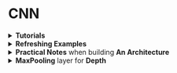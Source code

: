 # CNN
<div style='width:1000px;margin:auto'>

<details><summary><b>Tutorials</b></summary><p><ul>

<li><p><a href="file:///media/mosaab/Volume/Courses/Computer%20Science/Advanced/Machine%20Learning/Udacity/Udacity%20-%20Deep%20Learning%20Nanodegree%20Program/Part%2003-Module%2001-Lesson%2002_Convolutional%20Neural%20Networks/09.%20Local%20Connectivity.html"><b>1. Difference b/w MLP & CNN</b></a> </p></li>
</ul>

<details><summary>2. Understanding <b>Model.summary()</b> in <b> [Keras]</b></summary>
<p>
<h4>1. Output of model.summary()</h4>
~~~python
_________________________________________________________________
Layer (type)                 Output Shape              Param #
=================================================================
conv2d_1 (Conv2D)            (None, 222, 222, 32)      896
_________________________________________________________________
conv2d_2 (Conv2D)            (None, 220, 220, 64)      18496
_________________________________________________________________
conv2d_3 (Conv2D)            (None, 218, 218, 128)     73856
_________________________________________________________________
dense_9 (Dense)              (None, 218, 218, 10)      1290
~~~

<h4>2. Output Shape</h4>
<p>
&nbsp;&nbsp;&nbsp;&nbsp;&nbsp;&nbsp;&nbsp;&nbsp;&nbsp;&nbsp;&nbsp;&nbsp;&nbsp;<b style='font-size:16px;'><center>(None, 222, 222, 32)</center></b><br>
<ol>
1. <b>None</b>: &nbsp;Corresponds to <b>Batch Size</b><br>
2. <b>222</b>: &nbsp;&nbsp;&nbsp;&nbsp;Corresponds to <b>Height</b> of convolution layer<br>
3. <b>222</b>: &nbsp;&nbsp;&nbsp;&nbsp;Corresponds to <b>Width</b> of convolution layer<br>
4. <b>32</b>: &nbsp;&nbsp;&nbsp;&nbsp;&nbsp;&nbsp;Corresponds to <b>Depth</b>of convolution layer<br>
</ol>
</p>

<h4>3. Num. of Parameters:</h4>
<p>
- When we define the Conv2D, we assign the following parameters:<br>
1. <b>Filters (K)</b>: Number of the filters in the conv layer.<br>
2. <b>Kernel Size (F)</b>: The height and Width of the conv layer.<br>
3. <b>Input Shape (D_in)</b>: The depth of the previous layer.<br>

~~~python
# Formula
(K * F * F * D_in) + K

assert 32 * (3 * (3*3) + 1) == 896
assert 64 * (32 * (3*3) + 1) == 18496
assert 128 * (64 * (3*3) + 1) == 73856
assert num_classes * (128 + 1) == 1290	
~~~

- Since there are <span style='color:white;background-color:#2F3D48;padding:3px;border-radius:4px;font-weight:bold'>F * F * D_in</span> weights per filter, and the conv layer is composed of <span style='color:white;background-color:#2F3D48;padding:3px;border-radius:4px;font-weight:bold'>K</span> filters, the total number of weights in the conv layer is <span style='color:white;background-color:#2F3D48;padding:3px;border-radius:4px;font-weight:bold'>K * F * F * D_in</span>.<br>
- Since there is one bias term per filter, the conv layer has <span style='color:white;background-color:#2F3D48;padding:3px;border-radius:4px;font-weight:bold'>K</span> biases. We can generate the formula above.
</p>

<h4>4. Shape of the Convolution layer (formula):</h4>
<p><ol>
<li><span style='color:white;background-color:#2F3D48;padding:3px;border-radius:4px;font-weight:bold'>K</span> - the number of <b>filters</b> in the convolutional layer</li>
<li><span style='color:white;background-color:#2F3D48;padding:3px;border-radius:4px;font-weight:bold'>F</span> - the <b>height</b> and <b>width</b> of the convolutional filters</li>
<li><span style='color:white;background-color:#2F3D48;padding:3px;border-radius:4px;font-weight:bold'>S</span> - the <b>stride</b> of the convolution</li>
<li><span style='color:white;background-color:#2F3D48;padding:3px;border-radius:4px;font-weight:bold'>H_in</span> - the <b>height</b> of the <b>previous</b> layer</li>
<li><span style='color:white;background-color:#2F3D48;padding:3px;border-radius:4px;font-weight:bold'>W_in</span> - the <b>width</b> of the <b>previous</b> layer</li>
</ol></p>

The depth of the convolutional layer will always equal the number of filters <span style='color:white;background-color:#2F3D48;padding:3px;border-radius:4px;font-weight:bold'>K</span>.<br><br>

If <b>padding = 'same'</b>, then the spatial dimensions of the convolutional layer are the following:

$$Height = ceil(\frac{float(H_{in})}{float(S)})$$

$$Weight = ceil(\frac{float(W_{in})}{float(S)})$$

If <b>padding = 'valid'</b>, then the spatial dimensions of the convolutional layer are the following:

$$Height = ceil(\frac{float(H_{in} - F + 1)}{float(S)})$$

$$Weight = ceil(\frac{float(W_{in} - F + 1)}{float(S)})$$

</p></details>

</p></details>

<details><summary><b>Refreshing Examples</b></summary><p>
<p><a href="file:///media/mosaab/Volume/Personal/Development/Courses%20Docs/zero_to_deep_learning_video/course/6%20Convolutional%20Neural%20Networks.html"><b>1. MNIST Example</b></a> </p>

<p><a href="file:///media/mosaab/Volume/Personal/Development/Courses%20Docs/zero_to_deep_learning_video/solutions/6%20Convolutional%20Neural%20Networks%20Exercises%20Solution.html#Exercise-2"><b>2. CIFAR Example</b></a> </p>

</p></details>

<details><summary><b>Practical Notes</b> when building <b>An Architecture</b></summary>
<p>
1. Use <b>activation = 'relu'</b> at each convolutional layer.<br>
2. Use <b>padding = 'Same'</b>, most likely to get better results. This is not the default in Keras.<br>
3. The number of filters increases over each convolution layer. Ex: 16, 32, 64, and so on.
</p></details>

<details><summary><b>MaxPooling</b> layer for <b>Depth</b></summary><p>
<ul>
<li>This can allow the CNN to learn to be invariant to various
features.</li>
<li> For example, it could learn multiple filters, each detecting a
different rotation of the same pattern</li>
<li> the depthwise max pooling layer would ensure that the
output is the same regardless of the rotation</li>
<li>The CNN could similarly
learn to be invariant to anything else: thickness, brightness, skew, color,
and so on.</li>
</ul>

<h4>1. Using a class</h4>
```
# Notice the depth of the layer should be divisor by the depth of the previous layer.
# here we can use 3, since we have a RGB image.
class DepthMaxPool(keras.layers.Layer):
    def __init__(self, pool_size, strides=None, padding="VALID", **kwargs):
        super().__init__(**kwargs)
        if strides is None:
            strides = pool_size
        self.pool_size = pool_size
        self.strides = strides
        self.padding = padding
    def call(self, inputs):
        return tf.nn.max_pool(inputs,
                              ksize=(1, 1, 1, self.pool_size),
                              strides=(1, 1, 1, self.pool_size),
                              padding=self.padding)

# Use the class
depth_pool = DepthMaxPool(3)
with tf.device("/cpu:0"): # there is no GPU-kernel yet
    depth_output = depth_pool(cropped_images)
depth_output.shape
```

<h4>2. Using Lambda</h4>
```
depth_pool = keras.layers.Lambda(lambda X: tf.nn.max_pool(
    X, ksize=(1, 1, 1, 3), strides=(1, 1, 1, 3), padding="VALID"))
with tf.device("/cpu:0"): # there is no GPU-kernel yet
    depth_output = depth_pool(cropped_images)
depth_output.shape

```
</p></details>


<details><summary><b>Transfer Learning</b></summary>
<p><ul>
<li><p><a href="file:///media/mosaab/Volume/Courses/Computer%20Science/Advanced/Machine%20Learning/Udacity/Udacity%20-%20Deep%20Learning%20Nanodegree%20Program/Part%2003-Module%2001-Lesson%2002_Convolutional%20Neural%20Networks/25.%20Transfer%20Learning.html"><b>How to choose Transfer Learning Model</b></a> </p></li>

<li><p><a href="file:///media/mosaab/Volume/Courses/Computer%20Science/Advanced/Machine%20Learning/Udacity/Udacity%20-%20Deep%20Learning%20Nanodegree%20Program/Part%2003-Module%2001-Lesson%2002_Convolutional%20Neural%20Networks/26.%20Transfer%20Learning%20in%20Keras.html"><b>How to use Transfer Learning</b></a> </p></li>
	
<li><p><a href="https://github.com/alexisbcook/keras_transfer_cifar10/blob/master/Keras_Transfer_CIFAR10.ipynb"><b>1. Inception</b></a> </p></li></ul>

<details><summary><b>2. VGG16</b></summary>
<p>
<h4>1. Import VGG16</h4>
~~~python
from keras import applications

# This will load the whole VGG16 network, including the top Dense layers.
# Note: by specifying the shape of top layers, input tensor shape is forced
# to be (224, 224, 3), therefore you can use it only on 224x224 images.
vgg_model = applications.VGG16(weights='imagenet', include_top=True)

# If you are only interested in convolution filters. Note that by not
# specifying the shape of top layers, the input tensor shape is (None, None, 3),
# so you can use them for any size of images.
vgg_model = applications.VGG16(weights='imagenet', include_top=False)

# If you want to specify input tensor
from keras.layers import Input
input_tensor = Input(shape=(160, 160, 3))
vgg_model = applications.VGG16(weights='imagenet',
                               include_top=False,
                               input_tensor=input_tensor)

# To see the models' architecture and layer names, run the following
vgg_model.summary()
~~~

<h4>2. Create a new network with bottom layers taken from VGG</h4>
<p>Assume that for some specific task for images with the size (160, 160, 3), you want to use pre-trained bottom layers of VGG, up to layer with the name block2_pool.</p>
~~~python
vgg_model = applications.VGG16(weights='imagenet',
                               include_top=False,
                               input_shape=(160, 160, 3))

# Creating dictionary that maps layer names to the layers
layer_dict = dict([(layer.name, layer) for layer in vgg_model.layers])

# Getting output tensor of the last VGG layer that we want to include
x = layer_dict['block2_pool'].output

# Stacking a new simple convolutional network on top of it    
x = Conv2D(filters=64, kernel_size=(3, 3), activation='relu')(x)
x = MaxPooling2D(pool_size=(2, 2))(x)
x = Flatten()(x)
x = Dense(256, activation='relu')(x)
x = Dropout(0.5)(x)
x = Dense(10, activation='softmax')(x)

# Creating new model. Please note that this is NOT a Sequential() model.
from keras.models import Model
custom_model = Model(input=vgg_model.input, output=x)

# Make sure that the pre-trained bottom layers are not trainable
for layer in custom_model.layers[:7]:
    layer.trainable = False

# Do not forget to compile it
custom_model.compile(loss='categorical_crossentropy',
                     optimizer='rmsprop',
                     metrics=['accuracy'])
~~~
</p></details>
</p></details>
</div>
